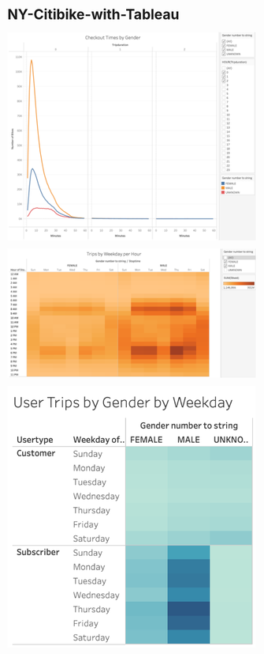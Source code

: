 # NY-Citibike-with-Tableau




![checkout_times_by_gender](Resources/checkout_times_by_gender.png)


![trips_by_weekday_per_hour_by_gender](Resources/trips_by_weekday_per_hour_by_gender.png)


![user_trips_by_gender_by_weekday](Resources/user_trips_by_gender_by_weekday.png)
